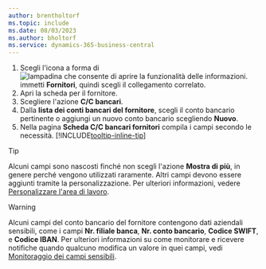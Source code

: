 ```yaml
---
author: brentholtorf
ms.topic: include
ms.date: 08/03/2023
ms.author: bholtorf
ms.service: dynamics-365-business-central
---
```


1. Scegli l'icona a forma di ![lampadina che consente di aprire la funzionalità delle informazioni.](../media/ui-search/search_small.png "Informazioni sull'operazione che si desidera eseguire") immetti **Fornitori**, quindi scegli il collegamento correlato.
2. Apri la scheda per il fornitore.
3. Scegliere l'azione **C/C bancari**.
4. Dalla **lista dei conti bancari del fornitore**, scegli il conto bancario pertinente o aggiungi un nuovo conto bancario scegliendo **Nuovo**.
5. Nella pagina **Scheda C/C bancari fornitori** compila i campi secondo le necessità. [!INCLUDE[tooltip-inline-tip](../includes/tooltip-inline-tip_md.md)]

> [!TIP]
> Alcuni campi sono nascosti finché non scegli l'azione **Mostra di più**, in genere perché vengono utilizzati raramente. Altri campi devono essere aggiunti tramite la personalizzazione. Per ulteriori informazioni, vedere [Personalizzare l'area di lavoro](../ui-personalization-user.md).

> [!WARNING]
> Alcuni campi del conto bancario del fornitore contengono dati aziendali sensibili, come i campi **Nr. filiale banca**, **Nr. conto bancario**, **Codice SWIFT**, e **Codice IBAN**. Per ulteriori informazioni su come monitorare e ricevere notifiche quando qualcuno modifica un valore in quei campi, vedi [Monitoraggio dei campi sensibili](../across-log-changes.md#monitor-sensitive-fields).
